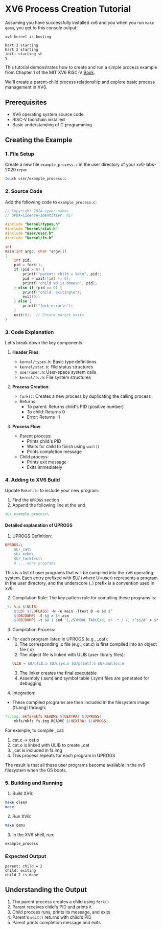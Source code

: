 # XV6 Process Creation Tutorial

Assuming you have successfully installed xv6 and you when you run `make qemu`, you get to this console output:
```
xv6 kernel is booting

hart 1 starting
hart 2 starting
init: starting sh
$
```

This tutorial demonstrates how to create and run a simple process example from Chapter 1 of the MIT XV6 RISC-V [Book](https://pdos.csail.mit.edu/6.828/2020/xv6/book-riscv-rev1.pdf).

We'll create a parent-child process relationship and explore basic process management in XV6.

## Prerequisites

- XV6 operating system source code
- RISC-V toolchain installed
- Basic understanding of C programming

## Creating the Example

### 1. File Setup

Create a new file `example_process.c` in the user directory of your xv6-labs-2020 repo:

```bash
touch user/example_process.c
```

### 2. Source Code

Add the following code to `example_process.c`:

```c
// Copyright 2024 <your-name>
// SPDX-License-Identifier: MIT

#include "kernel/types.h"
#include "kernel/stat.h"
#include "user/user.h"
#include "kernel/fs.h"

int
main(int argc, char *argv[])
{
    int pid;
    pid = fork();
    if (pid > 0) {
        printf("parent: child = %d\n", pid);
        pid = wait((int *) 0);
        printf("child %d is done\n", pid);
    } else if (pid == 0) {
        printf("child: exiting\n");
        exit(0);
    } else {
        printf("fork error\n");
    }
    exit(0);  // Ensure parent exits
}
```

### 3. Code Explanation

Let's break down the key components:

1. **Header Files**:
   - `kernel/types.h`: Basic type definitions
   - `kernel/stat.h`: File status structures
   - `user/user.h`: User-space system calls
   - `kernel/fs.h`: File system structures

2. **Process Creation**:
   - `fork()`: Creates a new process by duplicating the calling process
   - Returns:
     - To parent: Returns child's PID (positive number)
     - To child: Returns 0
     - Error: Returns -1

3. **Process Flow**:
   - Parent process:
     - Prints child's PID
     - Waits for child to finish using `wait()`
     - Prints completion message
   - Child process:
     - Prints exit message
     - Exits immediately

### 4. Adding to XV6 Build

Update `Makefile` to include your new program:

1. Find the `UPROGS` section
2. Append the following line at the end:
```makefile
$U/_example_process\
```

#### Detailed explanation of UPROGS
  1. UPROGS Definition:
  ```makefile
  UPROGS=\
      $U/_cat\
      $U/_echo\
      $U/_forktest\
      # ... more programs
  ```
  This is a list of user programs that will be compiled into the xv6 operating system. Each entry prefixed with $U/ (where U=user) represents a program in the user directory, and the underscore (_) prefix is a convention used in xv6.

  2. Compilation Rule:
  The key pattern rule for compiling these programs is:
  ```makefile
  _%: %.o $(ULIB)
      $(LD) $(LDFLAGS) -N -e main -Ttext 0 -o $@ $^
      $(OBJDUMP) -S $@ > $*.asm
      $(OBJDUMP) -t $@ | sed '1,/SYMBOL TABLE/d; s/ .* / /; /^$$/d' > $*.sym
  ```

  3. Compilation Process:
  - For each program listed in UPROGS (e.g., _cat):
    1. The corresponding .c file (e.g., cat.c) is first compiled into an object file (.o)
    2. The object file is linked with ULIB (user library files):
      ```makefile
      ULIB = $U/ulib.o $U/usys.o $U/printf.o $U/umalloc.o
      ```
    3. The linker creates the final executable
    4. Assembly (.asm) and symbol table (.sym) files are generated for debugging

  4. Integration:
  - These compiled programs are then included in the filesystem image (fs.img) through:
  ```makefile
  fs.img: mkfs/mkfs README $(UEXTRA) $(UPROGS)
      mkfs/mkfs fs.img README $(UEXTRA) $(UPROGS)
  ```

  For example, to compile _cat:
  1. cat.c → cat.o
  2. cat.o is linked with ULIB to create _cat
  3. _cat is included in fs.img
  4. This process repeats for each program in UPROGS

  The result is that all these user programs become available in the xv6 filesystem when the OS boots.

### 5. Building and Running

1. Build XV6:
```bash
make clean
make
```

2. Run XV6:
```bash
make qemu
```

3. In the XV6 shell, run:
```bash
example_process
```

### Expected Output

```
parent: child = 2
child: exiting
child 2 is done
```

## Understanding the Output

1. The parent process creates a child using `fork()`
2. Parent receives child's PID and prints it
3. Child process runs, prints its message, and exits
4. Parent's `wait()` returns with child's PID
5. Parent prints completion message and exits
